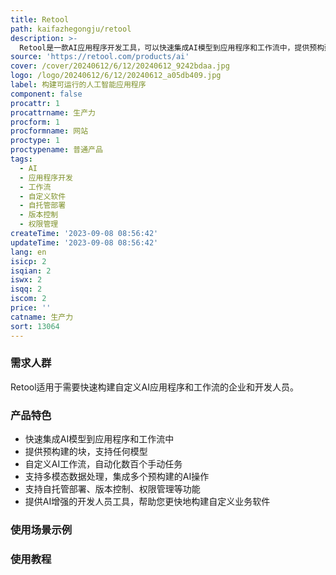 ```yaml
---
title: Retool
path: kaifazhegongju/retool
description: >-
  Retool是一款AI应用程序开发工具，可以快速集成AI模型到应用程序和工作流中，提供预构建的块，支持任何模型，安全连接业务数据，并更快地为您的业务提供定制的AI工具。Retool还提供自定义AI工作流、多模态数据处理、自托管部署、版本控制、权限管理等功能，帮助您更快地构建自定义业务软件。
source: 'https://retool.com/products/ai'
cover: /cover/20240612/6/12/20240612_9242bdaa.jpg
logo: /logo/20240612/6/12/20240612_a05db409.jpg
label: 构建可运行的人工智能应用程序
component: false
procattr: 1
procattrname: 生产力
procform: 1
procformname: 网站
proctype: 1
proctypename: 普通产品
tags:
  - AI
  - 应用程序开发
  - 工作流
  - 自定义软件
  - 自托管部署
  - 版本控制
  - 权限管理
createTime: '2023-09-08 08:56:42'
updateTime: '2023-09-08 08:56:42'
lang: en
isicp: 2
isqian: 2
iswx: 2
isqq: 2
iscom: 2
price: ''
catname: 生产力
sort: 13064
---
```




### 需求人群
Retool适用于需要快速构建自定义AI应用程序和工作流的企业和开发人员。

### 产品特色
- 快速集成AI模型到应用程序和工作流中
- 提供预构建的块，支持任何模型
- 自定义AI工作流，自动化数百个手动任务
- 支持多模态数据处理，集成多个预构建的AI操作
- 支持自托管部署、版本控制、权限管理等功能
- 提供AI增强的开发人员工具，帮助您更快地构建自定义业务软件

### 使用场景示例


### 使用教程


  
